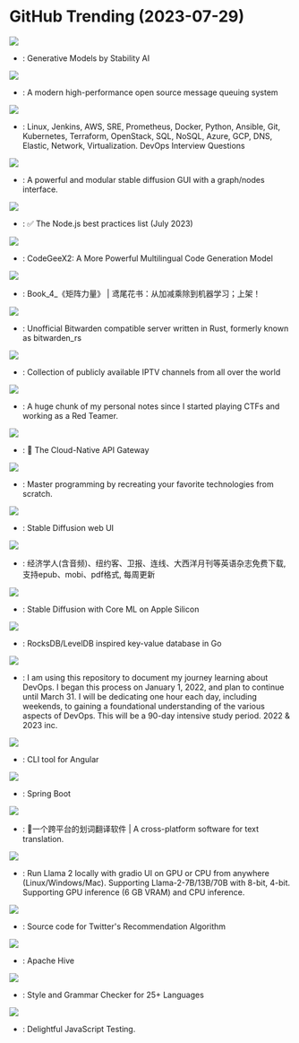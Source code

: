 # GitHub Trending (2023-07-29)

![](https://img.shields.io/badge/Python-New%201-green?style=flat-square&logo=appveyor)
- [](https://github.comundefined): Generative Models by Stability AI

![](https://img.shields.io/badge/C%2B%2B-New%20224-green?style=flat-square&logo=appveyor)
- [](https://github.comundefined): A modern high-performance open source message queuing system

![](https://img.shields.io/badge/Python-New%20196-green?style=flat-square&logo=appveyor)
- [](https://github.comundefined): Linux, Jenkins, AWS, SRE, Prometheus, Docker, Python, Ansible, Git, Kubernetes, Terraform, OpenStack, SQL, NoSQL, Azure, GCP, DNS, Elastic, Network, Virtualization. DevOps Interview Questions

![](https://img.shields.io/badge/Python-New%20232-green?style=flat-square&logo=appveyor)
- [](https://github.comundefined): A powerful and modular stable diffusion GUI with a graph/nodes interface.

![](https://img.shields.io/badge/Dockerfile-New%20111-green?style=flat-square&logo=appveyor)
- [](https://github.comundefined): ✅ The Node.js best practices list (July 2023)

![](https://img.shields.io/badge/Python-New%20201-green?style=flat-square&logo=appveyor)
- [](https://github.comundefined): CodeGeeX2: A More Powerful Multilingual Code Generation Model

![](https://img.shields.io/badge/Python-New%2059-green?style=flat-square&logo=appveyor)
- [](https://github.comundefined): Book_4_《矩阵力量》 | 鸢尾花书：从加减乘除到机器学习；上架！

![](https://img.shields.io/badge/Rust-New%2062-green?style=flat-square&logo=appveyor)
- [](https://github.comundefined): Unofficial Bitwarden compatible server written in Rust, formerly known as bitwarden_rs

![](https://img.shields.io/badge/JavaScript-New%2060-green?style=flat-square&logo=appveyor)
- [](https://github.comundefined): Collection of publicly available IPTV channels from all over the world

![](https://img.shields.io/badge/none-New%2019-green?style=flat-square&logo=appveyor)
- [](https://github.comundefined): A huge chunk of my personal notes since I started playing CTFs and working as a Red Teamer.

![](https://img.shields.io/badge/Lua-New%2040-green?style=flat-square&logo=appveyor)
- [](https://github.comundefined): 🦍 The Cloud-Native API Gateway

![](https://img.shields.io/badge/none-New%20140-green?style=flat-square&logo=appveyor)
- [](https://github.comundefined): Master programming by recreating your favorite technologies from scratch.

![](https://img.shields.io/badge/Python-New%20213-green?style=flat-square&logo=appveyor)
- [](https://github.comundefined): Stable Diffusion web UI

![](https://img.shields.io/badge/CSS-New%20252-green?style=flat-square&logo=appveyor)
- [](https://github.comundefined): 经济学人(含音频)、纽约客、卫报、连线、大西洋月刊等英语杂志免费下载,支持epub、mobi、pdf格式, 每周更新

![](https://img.shields.io/badge/Python-New%2028-green?style=flat-square&logo=appveyor)
- [](https://github.comundefined): Stable Diffusion with Core ML on Apple Silicon

![](https://img.shields.io/badge/Go-New%209-green?style=flat-square&logo=appveyor)
- [](https://github.comundefined): RocksDB/LevelDB inspired key-value database in Go

![](https://img.shields.io/badge/Shell-New%2050-green?style=flat-square&logo=appveyor)
- [](https://github.comundefined): I am using this repository to document my journey learning about DevOps. I began this process on January 1, 2022, and plan to continue until March 31. I will be dedicating one hour each day, including weekends, to gaining a foundational understanding of the various aspects of DevOps. This will be a 90-day intensive study period. 2022 & 2023 inc.

![](https://img.shields.io/badge/TypeScript-New%208-green?style=flat-square&logo=appveyor)
- [](https://github.comundefined): CLI tool for Angular

![](https://img.shields.io/badge/Java-New%2017-green?style=flat-square&logo=appveyor)
- [](https://github.comundefined): Spring Boot

![](https://img.shields.io/badge/JavaScript-New%20114-green?style=flat-square&logo=appveyor)
- [](https://github.comundefined): 🌈一个跨平台的划词翻译软件 | A cross-platform software for text translation.

![](https://img.shields.io/badge/Python-New%2096-green?style=flat-square&logo=appveyor)
- [](https://github.comundefined): Run Llama 2 locally with gradio UI on GPU or CPU from anywhere (Linux/Windows/Mac). Supporting Llama-2-7B/13B/70B with 8-bit, 4-bit. Supporting GPU inference (6 GB VRAM) and CPU inference.

![](https://img.shields.io/badge/Scala-New%20115-green?style=flat-square&logo=appveyor)
- [](https://github.comundefined): Source code for Twitter's Recommendation Algorithm

![](https://img.shields.io/badge/Java-New%2033-green?style=flat-square&logo=appveyor)
- [](https://github.comundefined): Apache Hive

![](https://img.shields.io/badge/Java-New%20118-green?style=flat-square&logo=appveyor)
- [](https://github.comundefined): Style and Grammar Checker for 25+ Languages

![](https://img.shields.io/badge/TypeScript-New%2047-green?style=flat-square&logo=appveyor)
- [](https://github.comundefined): Delightful JavaScript Testing.

